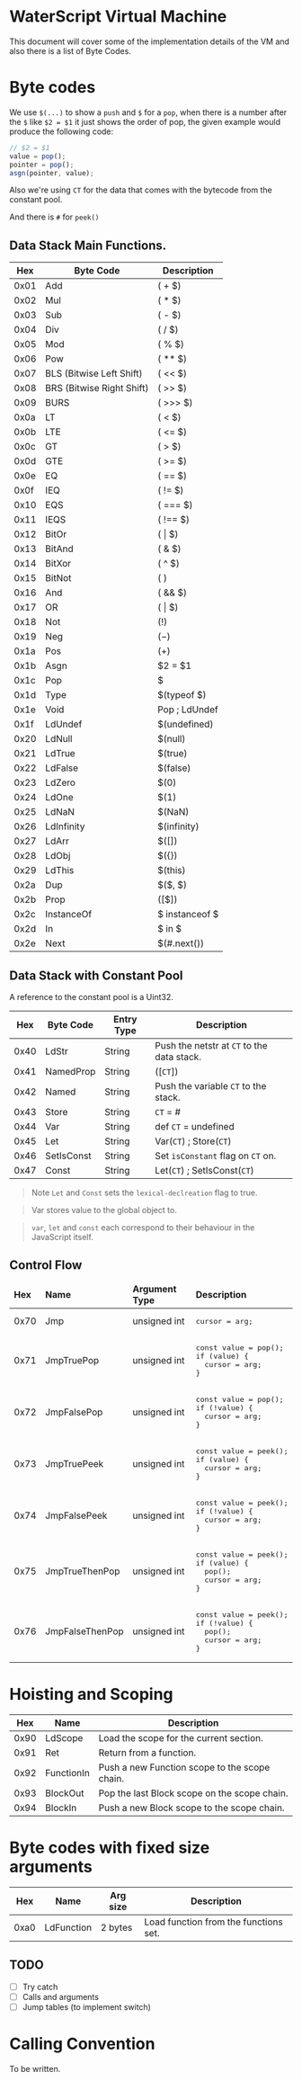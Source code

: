 # WaterScript Virtual Machine

This document will cover some of the implementation details of the VM and also
there is a list of Byte Codes.

# Byte codes

We use `$(...)` to show a `push` and `$` for a `pop`, when there is a number
after the `$` like `$2 = $1` it just shows the order of pop, the given example
would produce the following code:

```js
// $2 = $1
value = pop();
pointer = pop();
asgn(pointer, value);
```

Also we're using `CT` for the data that comes with the bytecode from the
constant pool.

And there is `#` for `peek()`

## Data Stack Main Functions.

| Hex  | Byte Code                 | Description    |
| ---- | ------------------------- | -------------- |
| 0x01 | Add                       | $($ + \$)      |
| 0x02 | Mul                       | $($ \* \$)     |
| 0x03 | Sub                       | $($ - \$)      |
| 0x04 | Div                       | $($ / \$)      |
| 0x05 | Mod                       | $($ % \$)      |
| 0x06 | Pow                       | $($ \*\* \$)   |
| 0x07 | BLS (Bitwise Left Shift)  | $($ << \$)     |
| 0x08 | BRS (Bitwise Right Shift) | $($ >> \$)     |
| 0x09 | BURS                      | $($ >>> \$)    |
| 0x0a | LT                        | $($ < \$)      |
| 0x0b | LTE                       | $($ <= \$)     |
| 0x0c | GT                        | $($ > \$)      |
| 0x0d | GTE                       | $($ >= \$)     |
| 0x0e | EQ                        | $($ == \$)     |
| 0x0f | IEQ                       | $($ != \$)     |
| 0x10 | EQS                       | $($ === \$)    |
| 0x11 | IEQS                      | $($ !== \$)    |
| 0x12 | BitOr                     | $($ \| \$)     |
| 0x13 | BitAnd                    | $($ & \$)      |
| 0x14 | BitXor                    | $($ ^ \$)      |
| 0x15 | BitNot                    | $(~$)          |
| 0x16 | And                       | $($ && \$)     |
| 0x17 | OR                        | $($ \| \$)     |
| 0x18 | Not                       | $(!$)          |
| 0x19 | Neg                       | $(-$)          |
| 0x1a | Pos                       | $(+$)          |
| 0x1b | Asgn                      | $2 = \$1       |
| 0x1c | Pop                       | \$             |
| 0x1d | Type                      | $(typeof \$)   |
| 0x1e | Void                      | Pop ; LdUndef  |
| 0x1f | LdUndef                   | \$(undefined)  |
| 0x20 | LdNull                    | \$(null)       |
| 0x21 | LdTrue                    | \$(true)       |
| 0x22 | LdFalse                   | \$(false)      |
| 0x23 | LdZero                    | \$(0)          |
| 0x24 | LdOne                     | \$(1)          |
| 0x25 | LdNaN                     | \$(NaN)        |
| 0x26 | LdInfinity                | \$(infinity)   |
| 0x27 | LdArr                     | \$([])         |
| 0x28 | LdObj                     | \$({})         |
| 0x29 | LdThis                    | \$(this)       |
| 0x2a | Dup                       | \$($, $)       |
| 0x2b | Prop                      | $($[$])        |
| 0x2c | InstanceOf                | $ instanceof $ |
| 0x2d | In                        | $ in $         |
| 0x2e | Next                      | \$(#.next())   |

## Data Stack with Constant Pool

A reference to the constant pool is a Uint32.

| Hex  | Byte Code  | Entry Type | Description                                |
| ---- | ---------- | ---------- | ------------------------------------------ |
| 0x40 | LdStr      | String     | Push the netstr at `CT` to the data stack. |
| 0x41 | NamedProp  | String     | $($[`CT`])                                 |
| 0x42 | Named      | String     | Push the variable `CT` to the stack.       |
| 0x43 | Store      | String     | `CT` = #                                   |
| 0x44 | Var        | String     | def `CT` = undefined                       |
| 0x45 | Let        | String     | Var(`CT`) ; Store(`CT`)                    |
| 0x46 | SetIsConst | String     | Set `isConstant` flag on `CT` on.          |
| 0x47 | Const      | String     | Let(`CT`) ; SetIsConst(`CT`)               |

> Note `Let` and `Const` sets the `lexical-declreation` flag to true.

> Var stores value to the global object to.

> `var`, `let` and `const` each correspond to their behaviour in the JavaScript
> itself.

## Control Flow

<table>
<thead>
<tr>
  <td><b>Hex</b></td>
  <td><b>Name</b></td>
  <td><b>Argument Type</b></td>
  <td><b>Description</b></td>
</tr>
</thead>

<tr>
  <td>0x70</td>
  <td>Jmp</td>
  <td>unsigned int</td>
  <td>
<pre lang="js">
cursor = arg;
</pre>
  </td>
</tr>

<tr>
  <td>0x71</td>
  <td>JmpTruePop</td>
  <td>unsigned int</td>
  <td>
<pre lang="js">
const value = pop();
if (value) {
  cursor = arg;
}
</pre>
  </td>
</tr>

<tr>
  <td>0x72</td>
  <td>JmpFalsePop</td>
  <td>unsigned int</td>
  <td>
<pre lang="js">
const value = pop();
if (!value) {
  cursor = arg;
}
</pre>
  </td>
</tr>

<tr>
  <td>0x73</td>
  <td>JmpTruePeek</td>
  <td>unsigned int</td>
  <td>
<pre lang="js">
const value = peek();
if (value) {
  cursor = arg;
}
</pre>
  </td>
</tr>

<tr>
  <td>0x74</td>
  <td>JmpFalsePeek</td>
  <td>unsigned int</td>
  <td>
<pre lang="js">
const value = peek();
if (!value) {
  cursor = arg;
}
</pre>
  </td>
</tr>

<tr>
  <td>0x75</td>
  <td>JmpTrueThenPop</td>
  <td>unsigned int</td>
  <td>
<pre lang="js">
const value = peek();
if (value) {
  pop();
  cursor = arg;
}
</pre>
  </td>
</tr>

<tr>
  <td>0x76</td>
  <td>JmpFalseThenPop</td>
  <td>unsigned int</td>
  <td>
<pre lang="js">
const value = peek();
if (!value) {
  pop();
  cursor = arg;
}
</pre>
  </td>
</tr>

</table>

# Hoisting and Scoping

| Hex  | Name       | Description                                   |
| ---- | ---------- | --------------------------------------------- |
| 0x90 | LdScope    | Load the scope for the current section.       |
| 0x91 | Ret        | Return from a function.                       |
| 0x92 | FunctionIn | Push a new Function scope to the scope chain. |
| 0x93 | BlockOut   | Pop the last Block scope on the scope chain.  |
| 0x94 | BlockIn    | Push a new Block scope to the scope chain.    |

# Byte codes with fixed size arguments

| Hex  | Name       | Arg size | Description                           |
| ---- | ---------- | -------- | ------------------------------------- |
| 0xa0 | LdFunction | 2 bytes  | Load function from the functions set. |

## TODO

- [ ] Try catch
- [ ] Calls and arguments
- [ ] Jump tables (to implement switch)

# Calling Convention

To be written.
